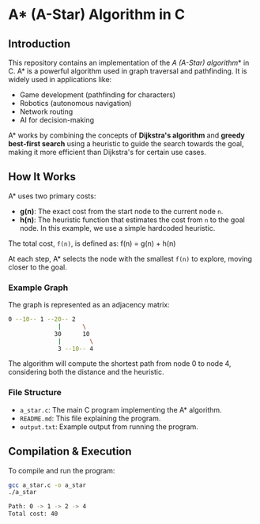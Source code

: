 # A* (A-Star) Algorithm in C

## Introduction

This repository contains an implementation of the **A* (A-Star) algorithm** in C. A* is a powerful algorithm used in graph traversal and pathfinding. It is widely used in applications like:
- Game development (pathfinding for characters)
- Robotics (autonomous navigation)
- Network routing
- AI for decision-making

A* works by combining the concepts of **Dijkstra's algorithm** and **greedy best-first search** using a heuristic to guide the search towards the goal, making it more efficient than Dijkstra's for certain use cases.

## How It Works

A* uses two primary costs:
- **g(n)**: The exact cost from the start node to the current node `n`.
- **h(n)**: The heuristic function that estimates the cost from `n` to the goal node. In this example, we use a simple hardcoded heuristic.

The total cost, `f(n)`, is defined as:
f(n) = g(n) + h(n)

At each step, A* selects the node with the smallest `f(n)` to explore, moving closer to the goal.

### Example Graph

The graph is represented as an adjacency matrix:

```bash
0 --10-- 1 --20-- 2
              |      \
             30      10
              |        \
              3 --10-- 4
```

  
The algorithm will compute the shortest path from node 0 to node 4, considering both the distance and the heuristic.

### File Structure

- `a_star.c`: The main C program implementing the A* algorithm.
- `README.md`: This file explaining the program.
- `output.txt`: Example output from running the program.

## Compilation & Execution

To compile and run the program:

```bash
gcc a_star.c -o a_star
./a_star

Path: 0 -> 1 -> 2 -> 4
Total cost: 40
